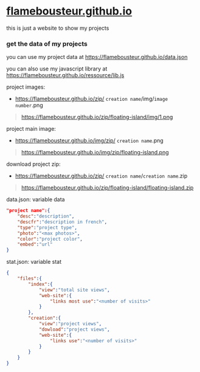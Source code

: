 # [flamebousteur.github.io](https://flamebousteur.github.io)

this is just a website to show my projects

### get the data of my projects
you can use my project data at https://flamebousteur.github.io/data.json

you can also use my javascript library at https://flamebousteur.github.io/ressource/lib.js


project images:
- https://flamebousteur.github.io/zip/ `creation name`/img/`image number`.png
> https://flamebousteur.github.io/zip/floating-island/img/1.png

project main image:
- https://flamebousteur.github.io/img/zip/ `creation name`.png
> https://flamebousteur.github.io/img/zip/floating-island.png

download project zip:
- https://flamebousteur.github.io/zip/ `creation name`/`creation name`.zip
> https://flamebousteur.github.io/zip/floating-island/floating-island.zip

data.json: variable data
```json
"project name":{
    "desc":"description",
    "descfr":"description in french",
    "type":"project type",
    "photo":"<max photos>",
    "color":"project color",
    "embed":"url"
}
```

stat.json: variable stat
```json
{
    "files":{
        "index":{
            "view":"total site views",
            "web-site":{
                "links most use":"<number of visits>"
            }
        },
        "creation":{
            "view":"project views",
            "dowload":"project views",
            "web-site":{
                "links use":"<number of visits>"
            }
        }
    }
}
```
